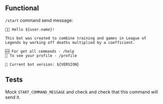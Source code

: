## Functional

`/start` command send message:

```
👋🏿 Hello ${user.name}!

This bot was created to combine training and games in League of Legends by working off deaths multiplied by a coefficient.

🆘 For get all commands - /help
🗿 To see your profile - /profile

🍌 Current bot version: ${VERSION}
```

## Tests

Mock `START_COMMAND_MESSAGE` and check and check that this command will send it.